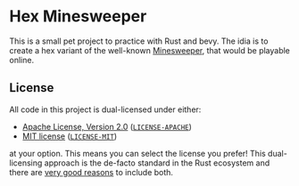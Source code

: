 # Hex Minesweeper

This is a small pet project to practice with Rust and bevy. The idia is to create a hex variant of the well-known [Minesweeper](https://en.wikipedia.org/wiki/Minesweeper_(video_game)), that would be playable online.

## License

All code in this project is dual-licensed under either:

- [Apache License, Version 2.0](https://www.apache.org/licenses/LICENSE-2.0) ([`LICENSE-APACHE`](LICENSE-APACHE))
- [MIT license](https://opensource.org/licenses/MIT) ([`LICENSE-MIT`](LICENSE-MIT))

at your option.
This means you can select the license you prefer!
This dual-licensing approach is the de-facto standard in the Rust ecosystem and there are [very good reasons](https://github.com/bevyengine/bevy/issues/2373) to include both.

